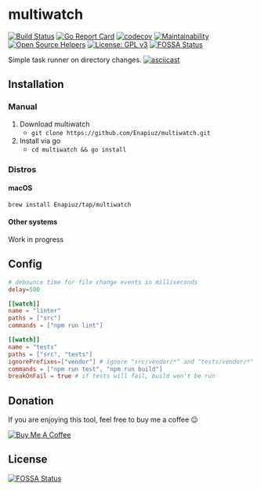# multiwatch

[![Build Status](https://travis-ci.org/Enapiuz/multiwatch.svg?branch=master)](https://travis-ci.org/Enapiuz/multiwatch)
[![Go Report Card](https://goreportcard.com/badge/github.com/Enapiuz/multiwatch)](https://goreportcard.com/report/github.com/Enapiuz/multiwatch)
[![codecov](https://codecov.io/gh/Enapiuz/multiwatch/branch/master/graph/badge.svg)](https://codecov.io/gh/Enapiuz/multiwatch)
[![Maintainability](https://api.codeclimate.com/v1/badges/61bf67df2cdf15e5262f/maintainability)](https://codeclimate.com/github/Enapiuz/multiwatch/maintainability)
[![Open Source Helpers](https://www.codetriage.com/enapiuz/multiwatch/badges/users.svg)](https://www.codetriage.com/enapiuz/multiwatch)
[![License: GPL v3](https://img.shields.io/badge/License-GPLv3-blue.svg)](https://github.com/Enapiuz/multiwatch/blob/master/LICENSE)
[![FOSSA Status](https://app.fossa.io/api/projects/git%2Bgithub.com%2FEnapiuz%2Fmultiwatch.svg?type=shield)](https://app.fossa.io/projects/git%2Bgithub.com%2FEnapiuz%2Fmultiwatch?ref=badge_shield)

Simple task runner on directory changes.
[![asciicast](https://asciinema.org/a/245987.svg)](https://asciinema.org/a/245987)

## Installation
### Manual
1. Download multiwatch
    - `git clone https://github.com/Enapiuz/multiwatch.git`
2. Install via go
    - `cd multiwatch && go install`
    
### Distros
#### macOS
`brew install Enapiuz/tap/multiwatch`
#### Other systems
Work in progress

## Config
```toml
# debounce time for file change events in milliseconds
delay=500

[[watch]]
name = "linter"
paths = ["src"]
commands = ["npm run lint"]

[[watch]]
name = "tests"
paths = ["src", "tests"]
ignorePrefixes=["vendor"] # ignore "src/vendor/*" and "tests/vendor/*" 
commands = ["npm run test", "npm run build"]
breakOnFail = true # if tests will fail, build won't be run
```

## Donation
If you are enjoying this tool, feel free to buy me a coffee 😉

<a href="https://www.buymeacoffee.com/enapiuz" target="_blank"><img src="https://www.buymeacoffee.com/assets/img/custom_images/orange_img.png" alt="Buy Me A Coffee" style="height: auto !important;width: auto !important;" ></a>


## License
[![FOSSA Status](https://app.fossa.io/api/projects/git%2Bgithub.com%2FEnapiuz%2Fmultiwatch.svg?type=large)](https://app.fossa.io/projects/git%2Bgithub.com%2FEnapiuz%2Fmultiwatch?ref=badge_large)